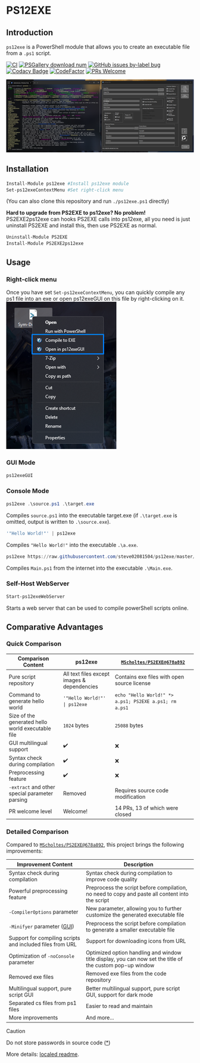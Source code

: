 # PS12EXE

## Introduction

`ps12exe` is a PowerShell module that allows you to create an executable file from a `.ps1` script.  

[![CI](https://github.com/steve02081504/ps12exe/actions/workflows/CI.yml/badge.svg)](https://github.com/steve02081504/ps12exe/actions/workflows/CI.yml)
[![PSGallery download num](https://img.shields.io/powershellgallery/dt/ps12exe)](https://www.powershellgallery.com/packages/ps12exe)
[![GitHub issues by-label bug](https://img.shields.io/github/issues/steve02081504/ps12exe/bug?label=bugs)](https://github.com/steve02081504/ps12exe/issues?q=is%3Aissue+is%3Aopen+label%3Abug)
[![Codacy Badge](https://app.codacy.com/project/badge/Grade/ecfd57f5f2eb4ac5bbcbcd525b454f99)](https://app.codacy.com/gh/steve02081504/ps12exe/dashboard?utm_source=gh&utm_medium=referral&utm_content=&utm_campaign=Badge_grade)
[![CodeFactor](https://www.codefactor.io/repository/github/steve02081504/ps12exe/badge/master)](https://www.codefactor.io/repository/github/steve02081504/ps12exe/overview/master)
[![PRs Welcome](https://img.shields.io/badge/PRs-welcome-brightgreen.svg)](http://makeapullrequest.com)

![preview](https://github.com/5Noxi/PS12EXE/blob/master/preview.png?raw=true)

## Installation

```powershell
Install-Module ps12exe #Install ps12exe module
Set-ps12exeContextMenu #Set right-click menu
```

(You can also clone this repository and run `./ps12exe.ps1` directly)

**Hard to upgrade from PS2EXE to ps12exe? No problem!**  
PS2EXE2ps12exe can hooks PS2EXE calls into ps12exe, all you need is just uninstall PS2EXE and install this, then use PS2EXE as normal.

```powershell
Uninstall-Module PS2EXE
Install-Module PS2EXE2ps12exe
```

## Usage

### Right-click menu

Once you have set `Set-ps12exeContextMenu`, you can quickly compile any ps1 file into an exe or open ps12exeGUI on this file by right-clicking on it.  
![contextm](https://github.com/5Noxi/PS12EXE/blob/master/contextmenu.png?raw=true)

### GUI Mode

```powershell
ps12exeGUI
```

### Console Mode

```powershell
ps12exe .\source.ps1 .\target.exe
```

Compiles `source.ps1` into the executable target.exe (if `.\target.exe` is omitted, output is written to `.\source.exe`).

```powershell
'"Hello World!"' | ps12exe
```

Compiles `"Hello World!"` into the executable `.\a.exe`.

```powershell
ps12exe https://raw.githubusercontent.com/steve02081504/ps12exe/master/src/GUI/Main.ps1
```

Compiles `Main.ps1` from the internet into the executable `.\Main.exe`.

### Self-Host WebServer

```powershell
Start-ps12exeWebServer
```

Starts a web server that can be used to compile powerShell scripts online.

## Comparative Advantages

### Quick Comparison

| Comparison Content | ps12exe | [`MScholtes/PS2EXE@678a892`](https://github.com/MScholtes/PS2EXE/tree/678a89270f4ef4b636b69db46b31e1b4e0a9e1c5) |
| --- | --- | --- |
| Pure script repository | All text files except images & dependencies | Contains exe files with open source license |
| Command to generate hello world | `'"Hello World!"' \| ps12exe` | `echo "Hello World!" *> a.ps1; PS2EXE a.ps1; rm a.ps1` |
| Size of the generated hello world executable file | `1024` bytes | `25088` bytes |
| GUI multilingual support | ✔️ | ❌ |
| Syntax check during compilation | ✔️ | ❌ |
| Preprocessing feature | ✔️ | ❌ |
| `-extract` and other special parameter parsing |  Removed | Requires source code modification |
| PR welcome level | Welcome! | 14 PRs, 13 of which were closed |

### Detailed Comparison

Compared to [`MScholtes/PS2EXE@678a892`](https://github.com/MScholtes/PS2EXE/tree/678a89270f4ef4b636b69db46b31e1b4e0a9e1c5), this project brings the following improvements:

| Improvement Content | Description |
| --- | --- |
| Syntax check during compilation | Syntax check during compilation to improve code quality |
| Powerful preprocessing feature | Preprocess the script before compilation, no need to copy and paste all content into the script |
| `-CompilerOptions` parameter | New parameter, allowing you to further customize the generated executable file |
| `-Minifyer` parameter ([GUI](https://github.com/5Noxi/PowerShell-Minifier)) | Preprocess the script before compilation to generate a smaller executable file |
| Support for compiling scripts and included files from URL | Support for downloading icons from URL |
| Optimization of `-noConsole` parameter | Optimized option handling and window title display, you can now set the title of the custom pop-up window |
| Removed exe files | Removed exe files from the code repository |
| Multilingual support, pure script GUI | Better multilingual support, pure script GUI, support for dark mode |
| Separated cs files from ps1 files | Easier to read and maintain |
| More improvements | And more... |

> [!CAUTION]
> Do not store passwords in source code ([*](https://github.com/5Noxi/ps12exe/blob/master/docs/README_EN_US.md#password-security))

More details: [localed readme](https://github.com/5Noxi/ps12exe/blob/master/docs/README_EN_US.md).
